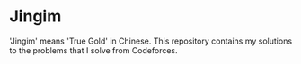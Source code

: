 # Jingim
'Jingim' means 'True Gold' in Chinese. This repository contains my solutions to the problems that I solve from Codeforces.
